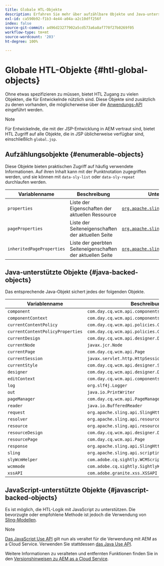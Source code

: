 ```yaml
---
title: Globale HTL-Objekte
description: Erfahren Sie mehr über aufzählbare Objekte und Java-unterstützte Objekte in HTL.
exl-id: ca590b92-f1b3-4e44-a04a-a2c10dff256f
index: false
source-git-commit: a496d23277902a5cd573a6a8af770f27b0269f05
workflow-type: tm+mt
source-wordcount: '203'
ht-degree: 100%

---
```



# Globale HTL-Objekte {#htl-global-objects}

Ohne etwas spezifizieren zu müssen, bietet HTL Zugang zu vielen Objekten, die für Entwickelnde nützlich sind. Diese Objekte sind zusätzlich zu denen vorhanden, die möglicherweise über die [Anwendungs-API](java-use-api.md) eingeführt werden.

>[!NOTE]
>
>Für Entwickelnde, die mit der JSP-Entwicklung in AEM vertraut sind, bietet HTL Zugriff auf alle Objekte, die in JSP üblicherweise verfügbar sind, einschließlich `global.jsp`.

## Aufzählungsobjekte {#enumerable-objects}

Diese Objekte bieten praktischen Zugriff auf häufig verwendete Informationen. Auf ihren Inhalt kann mit der Punktnotation zugegriffen werden, und sie können mit `data-sly-list` oder `data-sly-repeat` durchlaufen werden.

| Variablenname | Beschreibung | Unterstützt durch |
|--- |--- |--- |
| `properties` | Liste der Eigenschaften der aktuellen Ressource | [`org.apache.sling.api.resource.ValueMap`](https://developer.adobe.com/experience-manager/reference-materials/6-5/javadoc/org/apache/sling/api/resource/ValueMap.html) |
| `pageProperties` | Liste der Seiteneigenschaften der aktuellen Seite | [`org.apache.sling.api.resource.ValueMap`](https://developer.adobe.com/experience-manager/reference-materials/6-5/javadoc/org/apache/sling/api/resource/ValueMap.html) |
| `inheritedPageProperties` | Liste der geerbten Seiteneigenschaften der aktuellen Seite | [`org.apache.sling.api.resource.ValueMap`](https://developer.adobe.com/experience-manager/reference-materials/6-5/javadoc/org/apache/sling/api/resource/ValueMap.html) |

## Java-unterstützte Objekte {#java-backed-objects}

Das entsprechende Java-Objekt sichert jedes der folgenden Objekte.

| Variablenname | Beschreibung |
|---|---|
| `component` | `com.day.cq.wcm.api.components.Component` |
| `componentContext` | `com.day.cq.wcm.api.components.ComponentContext` |
| `currentContentPolicy` | `com.day.cq.wcm.api.policies.ContentPolicy` |
| `currentContentPolicyProperties` | `com.day.cq.wcm.api.policies.ContentPolicy` |
| `currentDesign` | `com.day.cq.wcm.api.designer.Design` |
| `currentNode` | `javax.jcr.Node` |
| `currentPage` | `com.day.cq.wcm.api.Page` |
| `currentSession` | `javax.servlet.http.HttpSession` |
| `currentStyle` | `com.day.cq.wcm.api.designer.Style` |
| `designer` | `com.day.cq.wcm.api.designer.Designer` |
| `editContext` | `com.day.cq.wcm.api.components.EditContext` |
| `log` | `org.slf4j.Logger` |
| `out` | `java.io.PrintWriter` |
| `pageManager` | `com.day.cq.wcm.api.PageManager` |
| `reader` | `java.io.BufferedReader` |
| `request` | `org.apache.sling.api.SlingHttpServletRequest` |
| `resolver` | `org.apache.sling.api.resource.ResourceResolver` |
| `resource` | `org.apache.sling.api.resource.Resource` |
| `resourceDesign` | `com.day.cq.wcm.api.designer.Design` |
| `resourcePage` | `com.day.cq.wcm.api.Page` |
| `response` | `org.apache.sling.api.SlingHttpServletResponse` |
| `sling` | `org.apache.sling.api.scripting.SlingScriptHelper` |
| `slyWcmHelper` | `com.adobe.cq.sightly.WCMScriptHelper` |
| `wcmmode` | `com.adobe.cq.sightly.SightlyWCMMode` |
| `xssAPI` | `com.adobe.granite.xss.XSSAPI` |

## JavaScript-unterstützte Objekte {#javascript-backed-objects}

Es ist möglich, die HTL-Logik mit JavaScript zu unterstützen. Die bevorzugte oder empfohlene Methode ist jedoch die Verwendung von [Sling-Modellen](https://sling.apache.org/documentation/bundles/models.html).

>[!NOTE]
>
>[Das JavaScript Use API](https://github.com/adobe/htl-spec/blob/master/SPECIFICATION.md#42-javascript-use-api) gilt nun als veraltet für die Verwendung mit AEM as a Cloud Service. Verwenden Sie stattdessen [das Java Use API](https://experienceleague.adobe.com/de/docs/experience-manager-htl/content/java-use-api).
>
>Weitere Informationen zu veralteten und entfernten Funktionen finden Sie in den [Versionshinweisen zu AEM as a Cloud Service](https://experienceleague.adobe.com/de/docs/experience-manager-cloud-service/content/release-notes/deprecated-removed-features).

